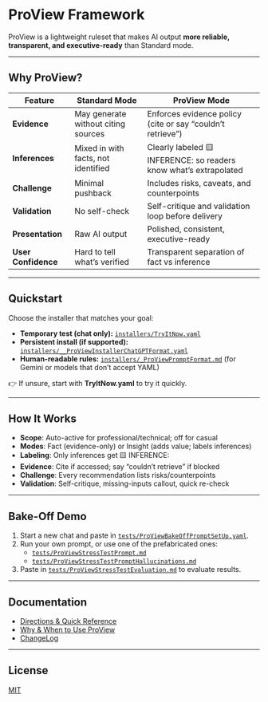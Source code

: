 # ProView Framework

ProView is a lightweight ruleset that makes AI output **more reliable, transparent, and executive-ready** than Standard mode.

---

## Why ProView?

| Feature             | Standard Mode                           | ProView Mode                                |
|---------------------|------------------------------------------|---------------------------------------------|
| **Evidence**        | May generate without citing sources      | Enforces evidence policy (cite or say “couldn’t retrieve”) |
| **Inferences**      | Mixed in with facts, not identified      | Clearly labeled 🟨 INFERENCE: so readers know what’s extrapolated |
| **Challenge**       | Minimal pushback                        | Includes risks, caveats, and counterpoints   |
| **Validation**      | No self-check                           | Self-critique and validation loop before delivery |
| **Presentation**    | Raw AI output                           | Polished, consistent, executive-ready        |
| **User Confidence** | Hard to tell what’s verified             | Transparent separation of fact vs inference  |

---

## Quickstart

Choose the installer that matches your goal:

- **Temporary test (chat only):** [`installers/TryItNow.yaml`](installers/TryItNow.yaml)  
- **Persistent install (if supported):** [`installers/__ProViewInstallerChatGPTFormat.yaml`](installers/__ProViewInstallerChatGPTFormat.yaml)  
- **Human-readable rules:** [`installers/_ProViewPromptFormat.md`](installers/_ProViewPromptFormat.md) (for Gemini or models that don’t accept YAML)  

👉 If unsure, start with **TryItNow.yaml** to try it quickly.

---

## How It Works

- **Scope**: Auto-active for professional/technical; off for casual  
- **Modes**: Fact (evidence-only) or Insight (adds value; labels inferences)  
- **Labeling**: Only inferences get 🟨 INFERENCE:  
- **Evidence**: Cite if accessed; say “couldn’t retrieve” if blocked  
- **Challenge**: Every recommendation lists risks/counterpoints  
- **Validation**: Self-critique, missing-inputs callout, quick re-check  

---

## Bake-Off Demo

1. Start a new chat and paste in [`tests/ProViewBakeOffPromptSetUp.yaml`](tests/ProViewBakeOffPromptSetUp.yaml).  
2. Run your own prompt, or use one of the prefabricated ones:  
   - [`tests/ProViewStressTestPrompt.md`](tests/ProViewStressTestPrompt.md)  
   - [`tests/ProViewStressTestPromptHallucinations.md`](tests/ProViewStressTestPromptHallucinations.md)  
3. Paste in [`tests/ProViewStressTestEvaluation.md`](tests/ProViewStressTestEvaluation.md) to evaluate results.  

---

## Documentation

- [Directions & Quick Reference](docs/DirectionsAndQuickReference.md)  
- [Why & When to Use ProView](docs/WhyAndWhenProView.md)  
- [ChangeLog](docs/ChangeLog.md)

---

## License

[MIT](LICENSE)
